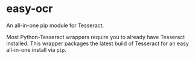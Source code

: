 # easy-ocr
An all-in-one pip module for Tesseract.

Most Python-Tesseract wrappers require you to already have Tesseract installed. This wrapper packages the latest build of Tesseract for an easy all-in-one install via `pip`.